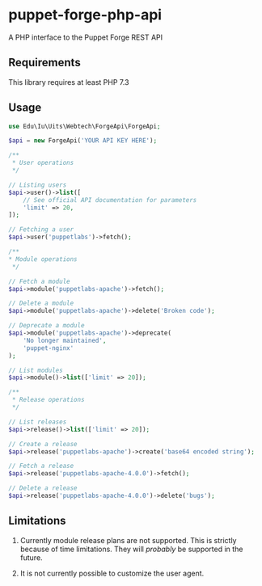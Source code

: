 # puppet-forge-php-api
A PHP interface to the Puppet Forge REST API

## Requirements
This library requires at least PHP 7.3

## Usage
```php
use Edu\Iu\Uits\Webtech\ForgeApi\ForgeApi;

$api = new ForgeApi('YOUR API KEY HERE');

/**
 * User operations
 */

// Listing users
$api->user()->list([
    // See official API documentation for parameters
    'limit' => 20,
]);

// Fetching a user
$api->user('puppetlabs')->fetch();

/**
* Module operations
 */

// Fetch a module
$api->module('puppetlabs-apache')->fetch();

// Delete a module
$api->module('puppetlabs-apache')->delete('Broken code');

// Deprecate a module
$api->module('puppetlabs-apache')->deprecate(
    'No longer maintained',
    'puppet-nginx'
);

// List modules
$api->module()->list(['limit' => 20]);

/**
 * Release operations
 */

// List releases
$api->release()->list(['limit' => 20]);

// Create a release
$api->release('puppetlabs-apache')->create('base64 encoded string');

// Fetch a release
$api->release('puppetlabs-apache-4.0.0')->fetch();

// Delete a release
$api->release('puppetlabs-apache-4.0.0')->delete('bugs');
```

## Limitations
1. Currently module release plans are not supported. This is strictly
because of time limitations. They will _probably_ be supported in the future.

2. It is not currently possible to customize the user agent.
